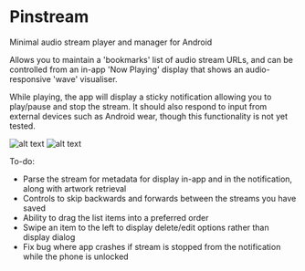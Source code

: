 # Pinstream
Minimal audio stream player and manager for Android

Allows you to maintain a 'bookmarks' list of audio stream URLs, 
and can be controlled from an in-app 'Now Playing' display that
shows an audio-responsive 'wave' visualiser.

While playing, the app will display a sticky notification allowing
you to play/pause and stop the stream. It should also respond to
input from external devices such as Android wear, though this
functionality is not yet tested.

![alt text](https://i.imgur.com/Zn2qn6m.png "Now Playing")
![alt text](https://i.imgur.com/jXwptlu.png "Boomark list")

To-do:
- Parse the stream for metadata for display in-app and in the 
notification, along with artwork retrieval
- Controls to skip backwards and forwards between the streams 
you have saved
- Ability to drag the list items into a preferred order
- Swipe an item to the left to display delete/edit options
rather than display dialog
- Fix bug where app crashes if stream is stopped from the
notification while the phone is unlocked
